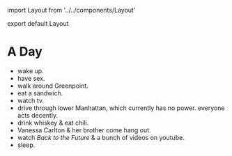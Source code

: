 import Layout from '../../components/Layout'

export default Layout

# A Day

- wake up.
- have sex.
- walk around Greenpoint.
- eat a sandwich.
- watch tv.
- drive through lower Manhattan, which currently has no power. everyone acts decently.
- drink whiskey & eat chili.
- Vanessa Carlton & her brother come hang out.
- watch <em>Back to the Future</em> & a bunch of videos on youtube.
- sleep.
